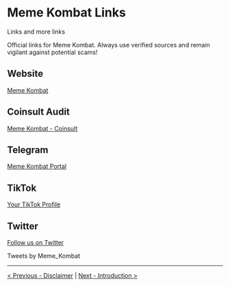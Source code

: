 # Meme Kombat Links

Links and more links

Official links for Meme Kombat. Always use verified sources and remain vigilant against potential scams!

## Website

[Meme Kombat](https://yourwebsite.com)

## Coinsult Audit

[Meme Kombat - Coinsult](https://coinsultauditlink.com)

## Telegram

[Meme Kombat Portal](https://t.me/yourtelegramlink)

## TikTok

[Your TikTok Profile](https://www.tiktok.com/@yourtiktokhandle)

## Twitter

[Follow us on Twitter](https://twitter.com/yourtwitterhandle)

Tweets by Meme_Kombat

---

[< Previous - Disclaimer](disclaimer.md) | [Next - Introduction >](index.md)
